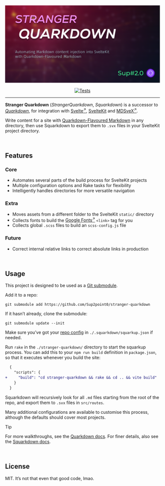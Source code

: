 <div align="center">

![Stranger Quarkdown: A Successor to Quarkdown](.assets/squark-cover.png)

[![Tests](https://github.com/Sup2point0/stranger-quarkdown/actions/workflows/test.yml/badge.svg)](https://github.com/Sup2point0/stranger-quarkdown/actions/workflows/test.yml)

</div>

---

**Stranger Quarkdown** (*StrangerQuarkdown*, *Squarkdown*) is a successor to [*Quarkdown*](https://github.com/Sup2point0/Quarkdown), for integration with [Svelte<sup>↗</sup>](https://svelte.dev), [SvelteKit](https://kit.svelte.dev) and [MDSveX<sup>↗</sup>](https://mdsvex.pngwn.io).

Write content for a site with [Quarkdown-Flavoured Markdown](https://github.com/Sup2point0/Quarkdown/blob/main/docs/quarks.md) in any directory, then use Squarkdown to export them to `.svx` files in your SvelteKit project directory.


<br>


## Features

### Core
- Automates several parts of the build process for SvelteKit projects
- Multiple configuration options and Rake tasks for flexibility
- Intelligently handles directories for more versatile navigation

### Extra
- Moves assets from a different folder to the SvelteKit `static/` directory
- Collects fonts to build the [Google Fonts<sup>↗</sup>](https://fonts.google.com) `<link>` tag for you
- Collects global `.scss` files to build an `scss-config.js` file

### Future
- Correct internal relative links to correct absolute links in production


<br>


## Usage

This project is designed to be used as a [Git submodule](https://git-scm.com/book/en/v2/Git-Tools-Submodules).

Add it to a repo:

```console
git submodule add https://github.com/Sup2point0/stranger-quarkdown
```

If it hasn’t already, clone the submodule:

```console
git submodule update --init
```

Make sure you’ve got your [repo config](docs/config.md) in `./.squarkdown/squarkup.json` if needed.

Run `rake` in the `./stranger-quarkdown/` directory to start the squarkup process. You can add this to your `npm run build` definition in `package.json`, so that it executes whenever you build the site:

```diff
  {
    "scripts": {
+     "build": "cd stranger-quarkdown && rake && cd .. && vite build"
    }
  }
```

Squarkdown will recursively look for all `.md` files starting from the root of the repo, and export them to `.svx` files in `src/routes`.

Many additional configurations are available to customise this process, although the defaults should cover most projects.

> [!Tip]
> For more walkthroughs, see the [Quarkdown docs](https://github.com/Sup2point0/Quarkdown/tree/main/docs). For finer details, also see the [Squarkdown docs](docs/).


<br>


## License

MIT. It’s not that even that good code, lmao.


<br>
